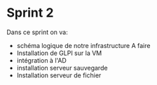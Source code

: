 # Sprint 2

Dans ce sprint on va:


- schéma logique de notre infrastructure A faire
- Installation de GLPI sur la VM
- intégration à l'AD
- installation serveur sauvegarde
- Installation serveur de fichier

